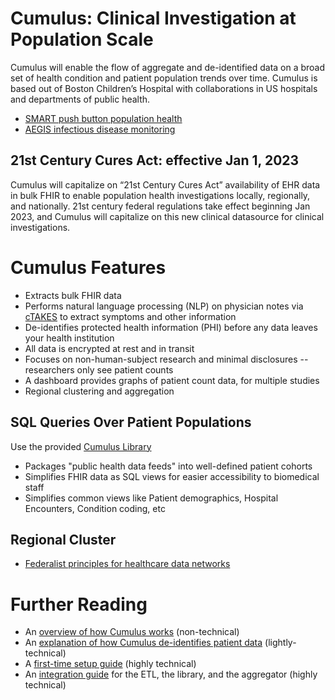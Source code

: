 # Cumulus: Clinical Investigation at Population Scale
Cumulus will enable the flow of aggregate and de-identified data on a broad set of health condition and patient population trends over time.
Cumulus is based out of Boston Children’s Hospital with collaborations in US hospitals and departments of public health.

* [SMART push button population health](https://www.nature.com/articles/s41746-020-00358-4)
* [AEGIS infectious disease monitoring](https://pubmed.ncbi.nlm.nih.gov/17600100)

## 21st Century Cures Act: effective Jan 1, 2023
Cumulus will capitalize on “21st Century Cures Act” availability of EHR data in bulk FHIR to enable population health investigations locally, regionally, and nationally.
21st century federal regulations take effect beginning Jan 2023, and Cumulus will capitalize on this new clinical datasource for clinical investigations.

# Cumulus Features
* Extracts bulk FHIR data
* Performs natural language processing (NLP) on physician notes via [cTAKES](https://ctakes.apache.org/) to extract symptoms and other information
* De-identifies protected health information (PHI) before any data leaves your health institution
* All data is encrypted at rest and in transit
* Focuses on non-human-subject research and minimal disclosures -- researchers only see patient counts
* A dashboard provides graphs of patient count data, for multiple studies
* Regional clustering and aggregation

## SQL Queries Over Patient Populations
Use the provided [Cumulus Library](https://github.com/comorbidity/library)
* Packages "public health data feeds" into well-defined patient cohorts
* Simplifies FHIR data as SQL views for easier accessibility to biomedical staff
* Simplifies common views like Patient demographics, Hospital Encounters, Condition coding, etc

## Regional Cluster
* [Federalist principles for healthcare data networks](https://www.nature.com/articles/nbt.3180)

# Further Reading
* An [overview of how Cumulus works](docs/explanations/overview.md) (non-technical)
* An [explanation of how Cumulus de-identifies patient data](docs/explanations/deid.md) (lightly-technical)
* A [first-time setup guide](docs/howtos/first-time-setup.md) (highly technical)
* An [integration guide](https://github.com/smart-on-fhir/cumulus-aggregator/docs/site-integration.md) for the ETL, the library, and the aggregator (highly technical)
